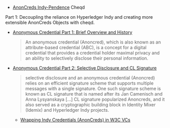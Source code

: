 * [AnonCreds Indy-Pendence](https://blog.cheqd.io/anoncreds-indy-pendence-4946367469d4) Cheqd

Part 1: Decoupling the reliance on Hyperledger Indy and creating more extensible AnonCreds Objects with cheqd.
- [Anonymous Credential Part 1: Brief Overview and History](https://medium.com/finema/anonymous-credential-part-1-brief-overview-and-history-c6679034c914)
  > An anonymous credential (Anoncred), which is also known as an attribute-based credential (ABC), is a concept for a digital credential that provides a credential holder maximal privacy and an ability to selectively disclose their personal information.
- [Anonymous Credential Part 2: Selective Disclosure and CL Signature](https://medium.com/finema/anonymous-credential-part-2-selective-disclosure-and-cl-signature-b904a93a1565)
  > selective disclosure and an anonymous credential (Anoncred) relies on an efficient signature scheme that supports multiple messages with a single signature. One such signature scheme is known as CL signature that is named after its Jan Camenisch and Anna Lysyanskaya […] CL signature popularized Anoncreds, and it also served as a cryptographic building block in Identity Mixer (Idemix) and Hyperledger Indy projects.
  * [Wrapping Indy Credentials (AnonCreds) in W3C VCs](https://hackmd.io/S6e2MeSWTICnV9lD9OukKg)

